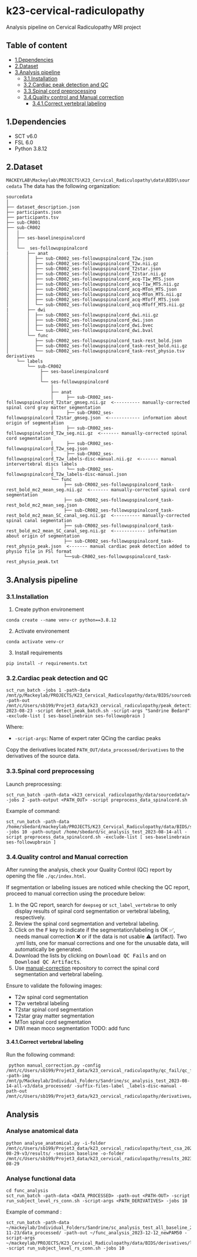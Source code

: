 # k23-cervical-radiculopathy
Analysis pipeline on Cervical Radiculopathy MRI project

## Table of content
* [1.Dependencies](#1dependencies)
* [2.Dataset](#2dataset)
* [3.Analysis pipeline](#3analysis-pipeline)
    * [3.1.Installation](#31installation)
    * [3.2.Cardiac peak detection and QC](#32cardiac-peak-detection-and-qc)
    * [3.3.Spinal cord preprocessing](#33spinal-cord-preprocessing)
    * [3.4.Quality control and Manual correction](#34quality-control-and-manual-correction)
        * [3.4.1.Correct vertebral labeling](#341correct-vertebral-labeling)
## 1.Dependencies

* SCT v6.0
* FSL 6.0
* Python 3.8.12

## 2.Dataset
`MACKEYLAB\Mackeylab\PROJECTS\K23_Cervical_Radiculopathy\data\BIDS\sourcedata`
The data has the following organization:

~~~
sourcedata
│
├── dataset_description.json
├── participants.json
├── participants.tsv
├── sub-CR001
├── sub-CR002
│   │
│   ├── ses-baselinespinalcord
│   │
│   └──  ses-followupspinalcord
|       ├── anat
│       │  ├── sub-CR002_ses-followupspinalcord_T2w.json
│       │  ├── sub-CR002_ses-followupspinalcord_T2w.nii.gz
│       │  ├── sub-CR002_ses-followupspinalcord_T2star.json
│       │  ├── sub-CR002_ses-followupspinalcord_T2star.nii.gz
│       │  ├── sub-CR002_ses-followupspinalcord_acq-T1w_MTS.json
│       │  ├── sub-CR002_ses-followupspinalcord_acq-T1w_MTS.nii.gz
│       │  ├── sub-CR002_ses-followupspinalcord_acq-MTon_MTS.json
│       │  ├── sub-CR002_ses-followupspinalcord_acq-MTon_MTS.nii.gz
│       │  ├── sub-CR002_ses-followupspinalcord_acq-MToff_MTS.json
│       │  └── sub-CR002_ses-followupspinalcord_acq-MToff_MTS.nii.gz
|       ├── dwi
│       │  ├── sub-CR002_ses-followupspinalcord_dwi.nii.gz
│       │  ├── sub-CR002_ses-followupspinalcord_dwi.json
│       │  ├── sub-CR002_ses-followupspinalcord_dwi.bvec
│       │  └── sub-CR002_ses-followupspinalcord_dwi.bval
│       └── func
│          ├── sub-CR002_ses-followupspinalcord_task-rest_bold.json
│          ├── sub-CR002_ses-followupspinalcord_task-rest_bold.nii.gz
│          └── sub-CR002_ses-followupspinalcord_task-rest_physio.tsv
derivatives
    └── labels
        └── sub-CR002
             ├── ses-baselinespinalcord
             │
             └── ses-followupspinalcord
                 │
                 ├── anat
                 │     ├── sub-CR002_ses-followupspinalcord_T2star_gmseg.nii.gz  <---------- manually-corrected spinal cord gray matter segmentation
                 │     ├── sub-CR002_ses-followupspinalcord_T2star_gmseg.json  <------------ information about origin of segmentation
                 │     ├── sub-CR002_ses-followupspinalcord_T2w_seg.nii.gz  <------- manually-corrected spinal cord segmentation
                 │     ├── sub-CR002_ses-followupspinalcord_T2w_seg.json
                 │     ├── sub-CR002_ses-followupspinalcord_T2w_labels-disc-manual.nii.gz  <------- manual intervertebral discs labels
                 │     └── sub-CR002_ses-followupspinalcord_T2w_labels-disc-manual.json
                 └── func  
                      ├── sub-CR002_ses-followupspinalcord_task-rest_bold_mc2_mean_seg.nii.gz  <------- manually-corrected spinal cord segmentation
                      ├── sub-CR002_ses-followupspinalcord_task-rest_bold_mc2_mean_seg.json                      
                      ├── sub-CR002_ses-followupspinalcord_task-rest_bold_mc2_mean_SC_canal_seg.nii.gz  <---------- manually-corrected spinal canal segmentation
                      ├── sub-CR002_ses-followupspinalcord_task-rest_bold_mc2_mean_SC_canal_seg.nii.gz  <------------ information about origin of segmentation
                      ├── sub-CR002_ses-followupspinalcord_task-rest_physio_peak.json  <------- manual cardiac peak detection added to physio file in FSl format
                      └──sub-CR002_ses-followupspinalcord_task-rest_physio_peak.txt
~~~

## 3.Analysis pipeline

### 3.1.Installation

1. Create python environement
~~~
conda create --name venv-cr python==3.8.12
~~~
2. Activate environement
~~~
conda activate venv-cr
~~~
3. Install requirements
~~~
pip install -r requirements.txt
~~~
### 3.2.Cardiac peak detection and QC
~~~
sct_run_batch -jobs 1 -path-data /mnt/p/Mackeylab/PROJECTS/K23_Cervical_Radiculopathy/data/BIDS/sourcedata/ -path-out /mnt/c/Users/sb199/Projet3_data/k23_cervical_radiculopathy/peak_detection_all-2023-08-23 -script detect_peak_batch.sh -script-args "Sandrine Bedard" -exclude-list [ ses-baselinebrain ses-followupbrain ]
~~~
Where:
* `-script-args`: Name of expert rater QCing the cardiac peaks


Copy the derivatives located `PATH_OUT/data_processed/derivatives` to the derivatives of the source data.

### 3.3.Spinal cord preprocessing

Launch preprocessing:

~~~
sct_run_batch -path-data <k23_cervical_radiculopathy/data/sourcedata/> -jobs 2 -path-output <PATH_OUT> -script preprocess_data_spinalcord.sh
~~~


Example of command:

~~~
sct_run_batch -path-data /home/sbedard/mackeylab/PROJECTS/K23_Cervical_Radiculopathy/data/BIDS/sourcedata/ -jobs 10 -path-output /home/sbedard/sc_analysis_test_2023-08-14-all -script preprocess_data_spinalcord.sh -exclude-list [ ses-baselinebrain ses-followupbrain ]
~~~


### 3.4.Quality control and Manual correction

After running the analysis, check your Quality Control (QC) report by opening the file `./qc/index.html`. 

If segmentation or labeling issues are noticed while checking the QC report, proceed to manual correction using the procedure below:

1. In the QC report, search for `deepseg` or `sct_label_vertebrae` to only display results of spinal cord segmentation or vertebral labeling, respectively.
2. Review the spinal cord segmentation and vertebral labeling.
3. Click on the <kbd>F</kbd> key to indicate if the segmentation/labeling is OK ✅, needs manual correction ❌ or if the data is not usable ⚠️ (artifact). Two .yml lists, one for manual corrections and one for the unusable data, will automatically be generated. 
4. Download the lists by clicking on <kbd>Download QC Fails</kbd> and on <kbd>Download QC Artifacts</kbd>. 
5. Use [manual-correction](https://github.com/spinalcordtoolbox/manual-correction) repository to correct the spinal cord segmentation and vertebral labeling.

Ensure to validate the following images:
- T2w spinal cord segmentation
- T2w vertebral labeling
- T2star spinal cord segmentation
- T2star gray matter segmentation
- MTon spinal cord segmentation
- DWI mean moco segmentation
 TODO: add func

#### 3.4.1.Correct vertebral labeling
Run the following command:

~~~
 python manual_correction.py -config /mnt/c/Users/sb199/Projet3_data/k23_cervical_radiculopathy/qc_fail/qc_fail_disc.yml  -path-img /mnt/p/Mackeylab/Individual_Folders/Sandrine/sc_analysis_test_2023-08-14-all-v3/data_processed/ -suffix-files-label _labels-disc-manual -path-out /mnt/c/Users/sb199/Projet3_data/k23_cervical_radiculopathy/derivatives/labels
~~~


## Analysis
### Analyse anatomical data
~~~
python analyse_anatomical.py -i-folder /mnt/c/Users/sb199/Projet3_data/k23_cervical_radiculopathy/test_csa_2023-08-29-v3/results/ -session baseline -o-folder /mnt/c/Users/sb199/Projet3_data/k23_cervical_radiculopathy/results_2023-08-29
~~~
### Analyse functional data

~~~
cd func_analysis
sct_run_batch -path-data <DATA_PROCESSED> -path-out <PATH-OUT> -script run_subject_level_rs_conn.sh -script-args <PATH_DERIVATIVES> -jobs 10
~~~

Example of command :

~~~
sct_run_batch -path-data ~/mackeylab/Individual_Folders/Sandrine/sc_analysis_test_all_baseline_2023-11-23/data_processed/ -path-out ~/func_analysis_2023-12-12_newPAM50 -script-args ~/mackeylab/PROJECTS/K23_Cervical_Radiculopathy/data/BIDS/derivatives/labels/ -script run_subject_level_rs_conn.sh -jobs 10
~~~
